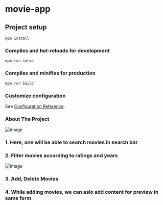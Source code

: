 # movie-app

## Project setup
```
npm install
```

### Compiles and hot-reloads for development
```
npm run serve
```

### Compiles and minifies for production
```
npm run build
```

### Customize configuration
See [Configuration Reference](https://cli.vuejs.org/config/).

### About The Project
![image](https://user-images.githubusercontent.com/66173499/121705673-822fd000-caf2-11eb-8411-45e5c79e790a.png)
<h3>1. Here, one will be able to search movies in search bar</h3>
<h3>2. Filter movies according to ratings and years</h3>

![image](https://user-images.githubusercontent.com/66173499/121706672-78f33300-caf3-11eb-9d4e-8caa5e43e428.png)
<h3>3. Add, Delete Movies</h3>
<h3>4. While adding movies, we can aslo add content for preview in same form</h3>
